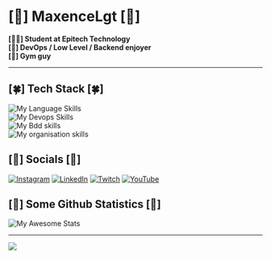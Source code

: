 # [🍁​] MaxenceLgt [🍁​]

**[🧑‍💻​] Student at Epitech Technology**  
**[🐋​] DevOps / Low Level / Backend enjoyer**  
**[🗿] Gym guy**

---

## [🍀] Tech Stack [🍀]
![My Language Skills](https://skillicons.dev/icons?i=c,cpp,go,java,nestjs,py)  
![My Devops Skills](https://skillicons.dev/icons?i=docker,ansible,github,azure,jenkins,nginx,githubactions)  
![My Bdd skills](https://skillicons.dev/icons?i=postgres,mongo,mysql)  
![My organisation skills](https://skillicons.dev/icons?i=notion,postman,bash,md)

## [🌿] Socials [🌿]
[![Instagram](https://img.shields.io/badge/Instagram-%23E4405F.svg?logo=Instagram&logoColor=white)](https://instagram.com/kiweak_) [![LinkedIn](https://img.shields.io/badge/LinkedIn-%230077B5.svg?logo=linkedin&logoColor=white)](https://linkedin.com/in/maxence-largeot) [![Twitch](https://img.shields.io/badge/Twitch-%239146FF.svg?logo=Twitch&logoColor=white)](https://twitch.tv/lekiweak) [![YouTube](https://img.shields.io/badge/YouTube-%23FF0000.svg?logo=YouTube&logoColor=white)](https://youtube.com/@1_kiwi_)

## [🌵] Some Github Statistics [🌵]
![My Awesome Stats](https://github-profile-trophy.vercel.app/?username=MaxenceLgt&theme=darkhub)

---
[![](https://visitcount.itsvg.in/api?id=MaxenceLgt&icon=0&color=0)](https://visitcount.itsvg.in)

<!-- Proudly created with GPRM ( https://gprm.itsvg.in ) -->
